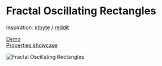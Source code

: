 # Fractal Oscillating Rectangles

Inspiration: [ktbyte](https://www.ktbyte.com/projects/project/129651/fractal-oscillating-rectangles) / [reddit](https://www.reddit.com/r/gonwild/comments/ad7wfq/fractal_oscillating_rectangles/)

[Demo](https://giant.gfycat.com/UnfortunateFantasticAfricanpiedkingfisher.webm)  
[Properties showcase](https://www.youtube.com/watch?v=IX-bLb6rUeY)

![Fractal Oscillating Rectangles](https://i.imgur.com/zVsHF6t.gif "Fractal Oscillating Rectangles")
